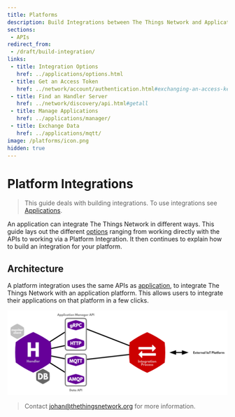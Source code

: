 ```yaml
---
title: Platforms
description: Build Integrations between The Things Network and Application Platforms.
sections:
 - APIs
redirect_from:
 - /draft/build-integration/
links:
 - title: Integration Options
   href: ../applications/options.html
 - title: Get an Access Token
   href: ../network/account/authentication.html#exchanging-an-access-key-for-an-access-token
 - title: Find an Handler Server
   href: ../network/discovery/api.html#getall
 - title: Manage Applications
   href: ../applications/manager/
 - title: Exchange Data
   href: ../applications/mqtt/
image: /platforms/icon.png
hidden: true
---
```


# Platform Integrations

> This guide deals with building integrations. To use integrations see [Applications](../applications).

An application can integrate The Things Network in different ways. This guide lays out the different [options](../applications/options.md) ranging from working directly with the APIs to working via a Platform Integration. It then continues to explain how to build an integration for your platform.

## Architecture
A platform integration uses the same APIs as [application](../applications/index.md), to integrate The Things Network with an application platform. This allows users to integrate  their applications on that platform in a few clicks.

![Architecture](architecture.png)

> Contact [johan@thethingsnetwork.org](mailto:johan@thethingsnetwork.org) for more information.